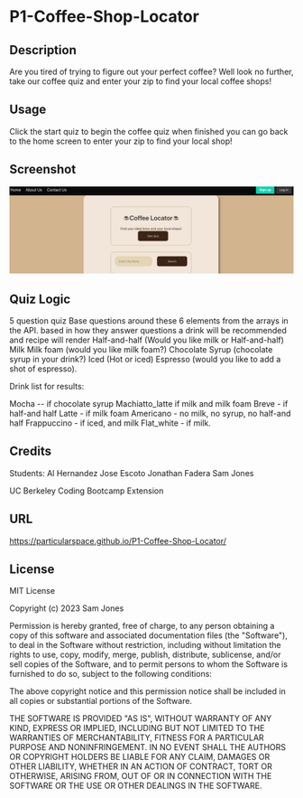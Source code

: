 # P1-Coffee-Shop-Locator

## Description

Are you tired of trying to figure out your perfect coffee? Well look no further, take our coffee quiz and enter your zip to find your local coffee shops!

## Usage

Click the start quiz to begin the coffee quiz when finished you can go back to the home screen to enter your zip to find your local shop!    

## Screenshot
![A picture of the webpage](/assets/images/Screenshot%202023-03-24%20at%208.10.47%20PM.png "Coffee Locator")

## Quiz Logic
5 question quiz
Base questions around these 6 elements from the arrays in the API. based in how they answer questions a drink will be recommended and recipe will render 
Half-and-half (Would you like milk or Half-and-half)
Milk
Milk foam (would you like milk foam?)
Chocolate Syrup (chocolate syrup in your drink?)
Iced (Hot or iced)
Espresso (would you like to add a shot of espresso).

Drink list for results:

Mocha -- if chocolate syrup
Machiatto_latte if milk and milk foam
Breve - if half-and half
Latte - if milk foam
Americano - no milk, no syrup, no half-and half
Frappuccino - if iced, and milk
Flat_white - if milk.

## Credits
Students:
Al Hernandez
Jose Escoto
Jonathan Fadera
Sam Jones

UC Berkeley Coding Bootcamp Extension


## URL

https://particularspace.github.io/P1-Coffee-Shop-Locator/

## License

MIT License

Copyright (c) 2023 Sam Jones

Permission is hereby granted, free of charge, to any person obtaining a copy of this software and associated documentation files (the "Software"), to deal in the Software without restriction, including without limitation the rights to use, copy, modify, merge, publish, distribute, sublicense, and/or sell copies of the Software, and to permit persons to whom the Software is furnished to do so, subject to the following conditions:

The above copyright notice and this permission notice shall be included in all copies or substantial portions of the Software.

THE SOFTWARE IS PROVIDED "AS IS", WITHOUT WARRANTY OF ANY KIND, EXPRESS OR IMPLIED, INCLUDING BUT NOT LIMITED TO THE WARRANTIES OF MERCHANTABILITY, FITNESS FOR A PARTICULAR PURPOSE AND NONINFRINGEMENT. IN NO EVENT SHALL THE AUTHORS OR COPYRIGHT HOLDERS BE LIABLE FOR ANY CLAIM, DAMAGES OR OTHER LIABILITY, WHETHER IN AN ACTION OF CONTRACT, TORT OR OTHERWISE, ARISING FROM, OUT OF OR IN CONNECTION WITH THE SOFTWARE OR THE USE OR OTHER DEALINGS IN THE SOFTWARE.